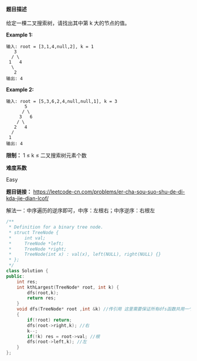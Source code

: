 #### **题目描述**
给定一棵二叉搜索树，请找出其中第 k 大的节点的值。



**Example 1:**

```
输入: root = [3,1,4,null,2], k = 1
   3
  / \
 1   4
  \
   2
输出: 4

```

**Example 2:**

```
输入: root = [5,3,6,2,4,null,null,1], k = 3
       5
      / \
     3   6
    / \
   2   4
  /
 1
输出: 4

```


**限制：**
1 ≤ k ≤ 二叉搜索树元素个数

**难度系数**    

Easy  

**题目链接：**
https://leetcode-cn.com/problems/er-cha-sou-suo-shu-de-di-kda-jie-dian-lcof/

解法一：中序遍历的逆序即可，中序：左根右；中序逆序：右根左

```c++
/**
 * Definition for a binary tree node.
 * struct TreeNode {
 *     int val;
 *     TreeNode *left;
 *     TreeNode *right;
 *     TreeNode(int x) : val(x), left(NULL), right(NULL) {}
 * };
 */
class Solution {
public: 
    int res;
    int kthLargest(TreeNode* root, int k) {
        dfs(root,k);
        return res;
    }
    void dfs(TreeNode* root ,int &k) //传引用 这里需要保证所有dfs函数共用一个k 
    {
        if(!root) return;
        dfs(root->right,k); //右
        k--;
        if(!k) res = root->val; //根
        dfs(root->left,k); //左
    }
};

```
